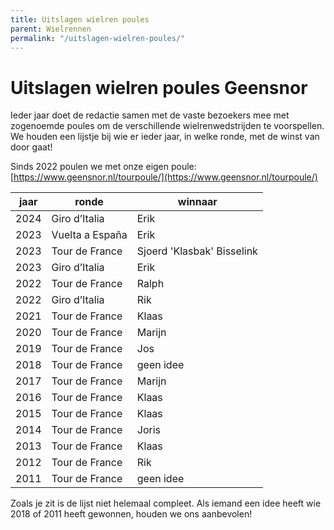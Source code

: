 ```yaml
---
title: Uitslagen wielren poules
parent: Wielrennen
permalink: "/uitslagen-wielren-poules/"
---
```


# Uitslagen wielren poules Geensnor

Ieder jaar doet de redactie samen met de vaste bezoekers mee met zogenoemde poules om de verschillende wielrenwedstrijden te voorspellen. We houden een lijstje bij wie er ieder jaar, in welke ronde, met de winst van door gaat!

Sinds 2022 poulen we met onze eigen poule: [https://www.geensnor.nl/tourpoule/](https://www.geensnor.nl/tourpoule/)

| jaar | ronde          | winnaar   |
| ---- | -------------- | --------- |
| 2024 | Giro d’Italia  | Erik      |
| 2023 | Vuelta a España| Erik      |
| 2023 | Tour de France |Sjoerd 'Klasbak' Bisselink|
| 2023 | Giro d’Italia  | Erik      |
| 2022 | Tour de France | Ralph     |
| 2022 | Giro d’Italia  | Rik       |
| 2021 | Tour de France | Klaas     |
| 2020 | Tour de France | Marijn    |
| 2019 | Tour de France | Jos       |
| 2018 | Tour de France | geen idee |
| 2017 | Tour de France | Marijn    |
| 2016 | Tour de France | Klaas     |
| 2015 | Tour de France | Klaas     |
| 2014 | Tour de France | Joris     |
| 2013 | Tour de France | Klaas     |
| 2012 | Tour de France | Rik       |
| 2011 | Tour de France | geen idee |

Zoals je zit is de lijst niet helemaal compleet. Als iemand een idee heeft wie 2018 of 2011 heeft gewonnen, houden we ons aanbevolen!
